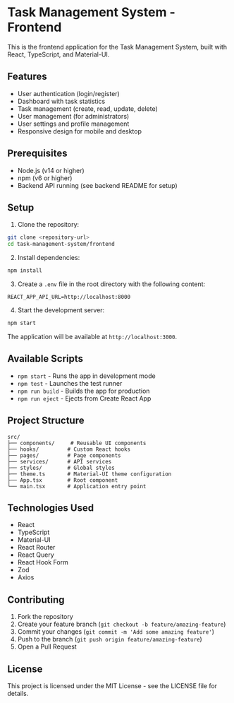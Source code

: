 # Task Management System - Frontend

This is the frontend application for the Task Management System, built with React, TypeScript, and Material-UI.

## Features

- User authentication (login/register)
- Dashboard with task statistics
- Task management (create, read, update, delete)
- User management (for administrators)
- User settings and profile management
- Responsive design for mobile and desktop

## Prerequisites

- Node.js (v14 or higher)
- npm (v6 or higher)
- Backend API running (see backend README for setup)

## Setup

1. Clone the repository:
```bash
git clone <repository-url>
cd task-management-system/frontend
```

2. Install dependencies:
```bash
npm install
```

3. Create a `.env` file in the root directory with the following content:
```
REACT_APP_API_URL=http://localhost:8000
```

4. Start the development server:
```bash
npm start
```

The application will be available at `http://localhost:3000`.

## Available Scripts

- `npm start` - Runs the app in development mode
- `npm test` - Launches the test runner
- `npm run build` - Builds the app for production
- `npm run eject` - Ejects from Create React App

## Project Structure

```
src/
├── components/     # Reusable UI components
├── hooks/         # Custom React hooks
├── pages/         # Page components
├── services/      # API services
├── styles/        # Global styles
├── theme.ts       # Material-UI theme configuration
├── App.tsx        # Root component
└── main.tsx       # Application entry point
```

## Technologies Used

- React
- TypeScript
- Material-UI
- React Router
- React Query
- React Hook Form
- Zod
- Axios

## Contributing

1. Fork the repository
2. Create your feature branch (`git checkout -b feature/amazing-feature`)
3. Commit your changes (`git commit -m 'Add some amazing feature'`)
4. Push to the branch (`git push origin feature/amazing-feature`)
5. Open a Pull Request

## License

This project is licensed under the MIT License - see the LICENSE file for details. 